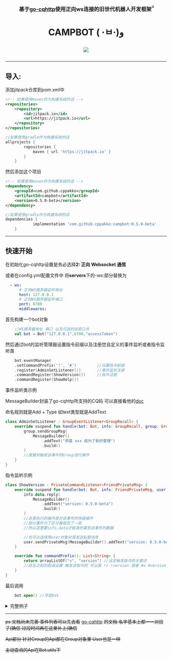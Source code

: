 <h3 align="center">基于<a href="https://github.com/Mrs4s/go-cqhttp">go-cqhttp</a>使用正向ws连接的旧世代机器人开发框架 ̑̑</h3>

<h1 align="center">
CAMPBOT ( ·ㅂ·)و

![](https://jitpack.io/v/cppakko/campbot.svg)

</h1>

---

## 导入:

添加jitpack仓库到pom.xml中

``` xml
<!-- 如果使用maven作为构建系统的话 -->
<repositories>
    <repository>
        <id>jitpack.io</id>
        <url>https://jitpack.io</url>
    </repository>
</repositories>
```

``` gradle
//如果使用gradle作为构建系统的话
allprojects {
		repositories {
			maven { url 'https://jitpack.io' }
		}
	}
```

然后添加这个项目

``` xml
<!-- 如果使用maven作为构建系统的话 -->
<dependency>
    <groupId>com.github.cppakko</groupId>
    <artifactId>campbot</artifactId>
    <version>0.5.0-beta</version>
</dependency>
```

``` gradle
//如果使用gradle作为构建系统的话
dependencies {
	        implementation 'com.github.cppakko:campbot:0.5.0-beta'
	}
```

---

## 快速开始

在初始化go-cqhttp设置是务必选择**2: 正向 Websocket 通信**

或者在config.yml配置文件中 将**servers**下的-ws:部分替换为

```yml
  - ws:
      # 正向WS服务器监听地址
      host: 127.0.0.1
      # 正向WS服务器监听端口
      port: 6700
      middlewares:
```

首先构建一个bot对象

``` kotlin
    //WS服务器地址 端口 以及可选的加密口令
    val bot = Bot("127.0.0.1",6700,"accessToken")
```

然后通过bot的监听管理器设置指令前缀以及注册您自定义的事件监听或者指令监听类

```kotlin
    bot.eventManager
    .setCommandPrefix('!', '#')         //设置指令前缀
    .register(AdminSetListener())       //事件监听注册
    .commandRegister(ShowVersion())     //指令注册
    .commandRegister(ShowHelp())
```

事件监听类示例

MessageBuilder封装了go-cqhttp所支持的CQ码 可以直接看他的[doc](https://docs.go-cqhttp.org/cqcode/)

命名规则就是Add + Type 如text类型就是AddText

```kotlin
class AdminSetListener : GroupEventListener<GroupRecall> {
    override suspend fun handle(bot: Bot, info: GroupRecall, group: Group) {
        group.sendGroupMsg(
            MessageBuilder()
                .addText("恭喜 xxx 成为了新的管理")
                .build()
        )
        //直接对触发该事件的Group进行操作
    }
}
```

指令监听示例

```kotlin
class ShowVersion : PrivateCommandListener<FriendPrivateMsg> {
    override suspend fun handle(bot: Bot, info: FriendPrivateMsg, user: User) {
        info.data.reply(
            MessageBuilder()
                .addText("version: 0.5.0-beta")
                .build()
        )
        //这里执行的操作是对该事件的快速操作
        //部分事件为了区分被我包了一层
        //所以这里要info.data才能真的拿到该事件的数据

        //也可以选择用user对象对其发送私聊消息
        user.sendPrivateMsg(MessageBuilder().addText("version: 0.5.0-beta").build())
    }

    override fun commandPrefix(): List<String> {
        return arrayListOf("v", "version") //设定触发指令的关键词
        //结合之前的前缀设置 触发该指令的 可以是 !v !version 或者 #v #version
    }
}
```

最后调用

```kotlin
    bot.open() //开启bot
```

<details>

<summary>完整例子</summary>

```kotlin
fun main(): Unit = runBlocking {
    val bot = Bot("127.0.0.1", 6700, "hhh1234567890")
    bot.eventManager
        .setCommandPrefix('!', '#')
        .register(AdminSetListener())
        .commandRegister(ShowVersion())
    launch {
        bot.open()
    }
}

class AdminSetListener : GroupEventListener<GroupRecall> {
    override suspend fun handle(bot: Bot, info: GroupRecall, group: Group) {
        group.sendGroupMsg(
            MessageBuilder()
                .addText("恭喜 xxx 成为了新的管理")
                .build()
        )
        //直接对触发该事件的Group进行操作
    }
}

class ShowVersion : PrivateCommandListener<FriendPrivateMsg> {
    override suspend fun handle(bot: Bot, info: FriendPrivateMsg, user: User) {
        info.data.reply(
            MessageBuilder()
                .addText("version: 0.5.0-beta")
                .build()
        )
        //这里执行的操作是对该事件的快速操作
        //部分事件为了区分被我包了一层
        //所以这里要info.data才能真的拿到该事件的数据
        //也可以选择用user对象对其发送私聊消息
    }

    override fun commandPrefix(): List<String> {
        return arrayListOf("v", "version") //设定触发指令的关键词
        //结合之前的前缀设置 触发该指令的 可以是 !v !version 或者 #v #version
    }
}
```

</details>

---

~~ps 文档尚未完善 事件列表可以先去看~~
[go-cqhttp](https://docs.go-cqhttp.org/event/)
~~的文档 名字基本上都一一对应了(确信 过段时间再在这里补上(确信~~

~~Api部分 针对Group的Api都在Group对象里 User也是一样~~

~~主动查询的Api在Bot.utils下~~


